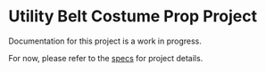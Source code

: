 # Utility Belt Costume Prop Project
Documentation for this project is a work in progress.

For now, please refer to the [specs](specs.yaml) for project details.
